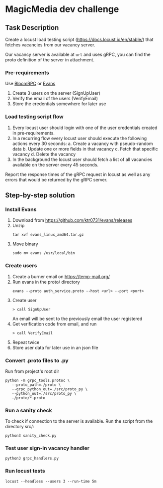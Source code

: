 # MagicMedia dev challenge

## Task Description
Create a locust load testing script (https://docs.locust.io/en/stable/) that fetches vacancies from our vacancy server.

Our vacancy server is available at `url` and uses gRPC, you can find the proto definition of the server in attachment.

### Pre-requirements
Use [BloomRPC](https://github.com/bloomrpc/bloomrpc) or [Evans](https://github.com/ktr0731/evans)

1. Create 3 users on the server (SignUpUser)
2. Verify the email of the users (VerifyEmail)
3. Store the credentials somewhere for later use


### Load testing script flow

1. Every locust user should login with one of the user credentials created in pre-requirements.
2. In a recurring flow every locust user should execute the following actions every 30 seconds:
   a. Create a vacancy with pseudo-random data
   b. Update one or more fields in that vacancy
   c. Fetch that specific vacancy
   d. Delete the vacancy
3. In the background the locust user should fetch a list of all vacancies available on the server every 45 seconds.

Report the response times of the gRPC request in locust as well as any errors that would be returned by the gRPC server.


## Step-by-step solution

### Install Evans
1. Download from https://github.com/ktr0731/evans/releases
2. Unzip
   ```
   tar xvf evans_linux_amd64.tar.gz
   ```
3. Move binary
   ```
   sudo mv evans /usr/local/bin
   ```

### Create users
1. Create a burner email on https://temp-mail.org/
2. Run evans in the proto/ directory
   ```
   evans --proto auth_service.proto --host <url> --port <port>
   ```
3. Create user
   ```
   > call SignUpUser
   ```
   An email will be sent to the previously email the user registered
4. Get verification code from email, and run
   ```
   > call VerifyEmail
   ```
5. Repeat twice
6. Store user data for later use in an json file

### Convert .proto files to .py
Run from project's root dir
```
python -m grpc_tools.protoc \
   --proto_path=./proto \
   --grpc_python_out=./src/proto_py \
   --python_out=./src/proto_py \
   ./proto/*.proto
```

### Run a sanity check
To check if connection to the server is available. Run the script from the directory src/:
```
python3 sanity_check.py
```

### Test user sign-in vacancy handler
```
python3 grpc_handlers.py
```

### Run locust tests
```
locust --headless --users 3 --run-time 5m
``````